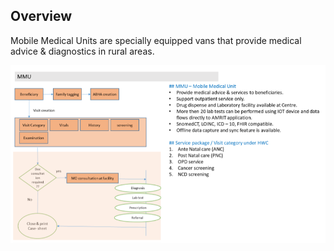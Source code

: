 ## Overview

Mobile Medical Units are specially equipped vans that provide medical advice & diagnostics in rural areas.

![amrit-image](./img/mmu-overview.png)